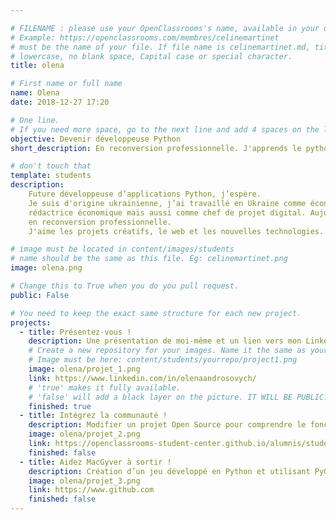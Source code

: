 ```yaml
---

# FILENAME : please use your OpenClassrooms's name, available in your url.
# Example: https://openclassrooms.com/membres/celinemartinet
# must be the name of your file. If file name is celinemartinet.md, title is celinemartinet.
# lowercase, no blank space, Capital case or special character.
title: olena

# First name or full name
name: Olena
date: 2018-12-27 17:20

# One line.
# If you need more space, go to the next line and add 4 spaces on the left, as in 'description'.
objective: Devenir développeuse Python
short_description: En reconversion professionnelle. J'apprends le python et le français qui n’est ma langue maternelle.

# don't touch that
template: students
description:
    Future développeuse d’applications Python, j’espère.
    Je suis d'origine ukrainienne, j’ai travaillé en Ukraine comme économiste,
    rédactrice économique mais aussi comme chef de projet digital. Aujourd’hui,
    en reconversion professionnelle.
    J'aime les projets créatifs, le web et les nouvelles technologies. 

# image must be located in content/images/students
# name should be the same as this file. Eg: celinemartinet.png
image: olena.png

# Change this to True when you do you pull request.
public: False

# You need to keep the exact same structure for each new project.
projects:
  - title: Présentez-vous !
    description: Une présentation de moi-même et un lien vers mon LinkedIn.
    # Create a new repository for your images. Name it the same as your nickname and profile picture.
    # Image must be here: content/students/yourrepo/project1.png
    image: olena/projet_1.png
    link: https://www.linkedin.com/in/olenaandrosovych/  
    # 'true' makes it fully available.
    # 'false' will add a black layer on the picture. IT WILL BE PUBLIC!
    finished: true
  - title: Intégrez la communauté !
    description: Modifier un projet Open Source pour comprendre le fonctionnement de Git, de Github et des pull requests. 
    image: olena/projet_2.png
    link: https://openclassrooms-student-center.github.io/alumnis/students/olena.html
    finished: false
  - title: Aidez MacGyver à sortir !
    description: Création d’un jeu développé en Python et utilisant PyGame.
    image: olena/projet_3.png
    link: https://www.github.com
    finished: false
---
```

